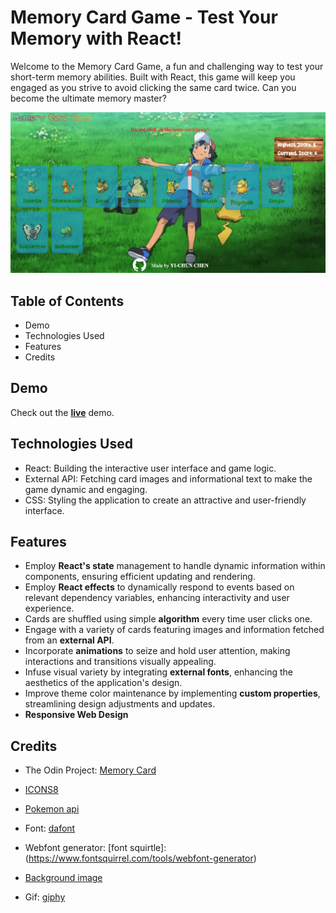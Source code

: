 # Memory Card Game - Test Your Memory with React!

Welcome to the Memory Card Game, a fun and challenging way to test your short-term memory abilities. Built with React, this game will keep you engaged as you strive to avoid clicking the same card twice. Can you become the ultimate memory master?

![App Image](public/imgs/app.png)

## Table of Contents

- Demo
- Technologies Used
- Features
- Credits

## Demo

Check out the [**live**](https://stupendous-chebakia-89b31c.netlify.app) demo.

## Technologies Used

- React: Building the interactive user interface and game logic.
- External API: Fetching card images and informational text to make the game dynamic and engaging.
- CSS: Styling the application to create an attractive and user-friendly interface.

## Features

- Employ **React's state** management to handle dynamic information within components, ensuring efficient updating and rendering.
- Employ **React effects** to dynamically respond to events based on relevant dependency variables, enhancing interactivity and user experience.
- Cards are shuffled using simple **algorithm** every time user clicks one.
- Engage with a variety of cards featuring images and information fetched from an **external API**.
- Incorporate **animations** to seize and hold user attention, making interactions and transitions visually appealing.
- Infuse visual variety by integrating **external fonts**, enhancing the aesthetics of the application's design.
- Improve theme color maintenance by implementing **custom properties**, streamlining design adjustments and updates.
- **Responsive Web Design**

## Credits

- The Odin Project: [Memory Card](https://www.theodinproject.com/lessons/node-path-react-new-memory-card)

- [ICONS8](https://icons8.com/icons)

- [Pokemon api](https://pokeapi.co/)

- Font: [dafont](https://www.dafont.com/)

- Webfont generator: [font squirtle]:(https://www.fontsquirrel.com/tools/webfont-generator)

- [Background image](https://www.eurogamer.net/ash-ketchums-final-pokemon-episodes-will-air-on-netflix-in-september)

- Gif: [giphy](https://giphy.com/gifs/pokemon-pikachu-ash-XN88vs2jKnmdW)
